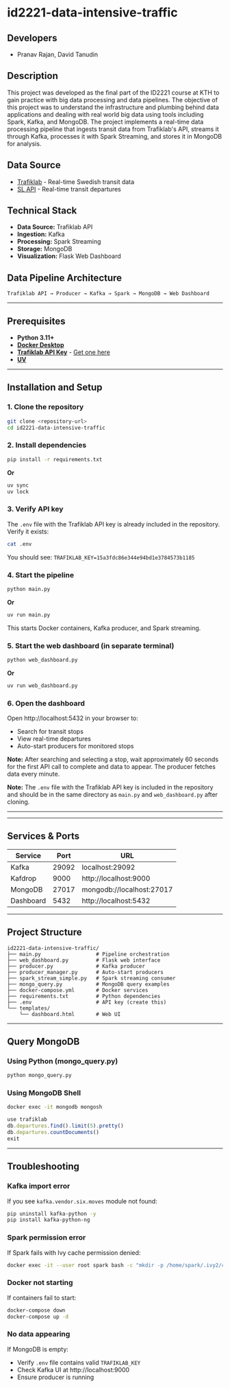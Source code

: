 # id2221-data-intensive-traffic

## Developers 
- Pranav Rajan, David Tanudin 

## Description 
This project was developed as the final part of the ID2221 course at KTH to gain practice with big data processing and data pipelines. The objective of this project was to understand the infrastructure and plumbing behind data applications and dealing with real world big data using tools including Spark, Kafka, and MongoDB. The project implements a real-time data processing pipeline that ingests transit data from Trafiklab's API, streams it through Kafka, processes it with Spark Streaming, and stores it in MongoDB for analysis.

## Data Source 
- [Trafiklab](https://www.trafiklab.se/) - Real-time Swedish transit data
- [SL API](https://www.trafiklab.se/api/our-apis/sl/) - Real-time transit departures

## Technical Stack
- **Data Source:** Trafiklab API
- **Ingestion:** Kafka
- **Processing:** Spark Streaming
- **Storage:** MongoDB
- **Visualization:** Flask Web Dashboard

## Data Pipeline Architecture
```
Trafiklab API → Producer → Kafka → Spark → MongoDB → Web Dashboard
```

---

## Prerequisites
- **Python 3.11+**
- **[Docker Desktop](https://www.docker.com/products/docker-desktop/)**
- **[Trafiklab API Key](https://www.trafiklab.se/api/)** - [Get one here](https://www.trafiklab.se/)
- **[UV](https://docs.astral.sh/uv/)**

---

## Installation and Setup

### 1. Clone the repository
```bash
git clone <repository-url>
cd id2221-data-intensive-traffic
```

### 2. Install dependencies
```bash
pip install -r requirements.txt
```
**Or** 
```bash
uv sync
uv lock 
```


### 3. Verify API key
The `.env` file with the Trafiklab API key is already included in the repository. Verify it exists:
```bash
cat .env
```

You should see: `TRAFIKLAB_KEY=15a3fdc86e344e94bd1e3784573b1185`

### 4. Start the pipeline
```bash
python main.py
```
**Or**
```bash 
uv run main.py
```


This starts Docker containers, Kafka producer, and Spark streaming.

### 5. Start the web dashboard (in separate terminal)
```bash
python web_dashboard.py
```
**Or**
```bash 
uv run web_dashboard.py
```

### 6. Open the dashboard
Open http://localhost:5432 in your browser to:
- Search for transit stops
- View real-time departures
- Auto-start producers for monitored stops

**Note:** After searching and selecting a stop, wait approximately 60 seconds for the first API call to complete and data to appear. The producer fetches data every minute.

**Note:** The `.env` file with the Trafiklab API key is included in the repository and should be in the same directory as `main.py` and `web_dashboard.py` after cloning.

---

---

## Services & Ports
| Service   | Port  | URL                        |
|-----------|-------|----------------------------|
| Kafka     | 29092 | localhost:29092            |
| Kafdrop   | 9000  | http://localhost:9000      |
| MongoDB   | 27017 | mongodb://localhost:27017  |
| Dashboard | 5432  | http://localhost:5432      |

---

## Project Structure
```
id2221-data-intensive-traffic/
├── main.py                  # Pipeline orchestration
├── web_dashboard.py         # Flask web interface
├── producer.py              # Kafka producer
├── producer_manager.py      # Auto-start producers
├── spark_stream_simple.py   # Spark streaming consumer
├── mongo_query.py           # MongoDB query examples
├── docker-compose.yml       # Docker services
├── requirements.txt         # Python dependencies
├── .env                     # API key (create this)
└── templates/
    └── dashboard.html       # Web UI
```

---

## Query MongoDB

### Using Python (mongo_query.py)
```bash
python mongo_query.py
```

### Using MongoDB Shell
```bash
docker exec -it mongodb mongosh
```

```javascript
use trafiklab
db.departures.find().limit(5).pretty()
db.departures.countDocuments()
exit
```

---

## Troubleshooting

### Kafka import error
If you see `kafka.vendor.six.moves` module not found:
```bash
pip uninstall kafka-python -y
pip install kafka-python-ng
```

### Spark permission error
If Spark fails with Ivy cache permission denied:
```bash
docker exec -it --user root spark bash -c "mkdir -p /home/spark/.ivy2/cache && chmod -R 777 /home/spark/.ivy2"
```

### Docker not starting
If containers fail to start:
```bash
docker-compose down
docker-compose up -d
```

### No data appearing
If MongoDB is empty:
- Verify `.env` file contains valid `TRAFIKLAB_KEY`
- Check Kafka UI at http://localhost:9000
- Ensure producer is running